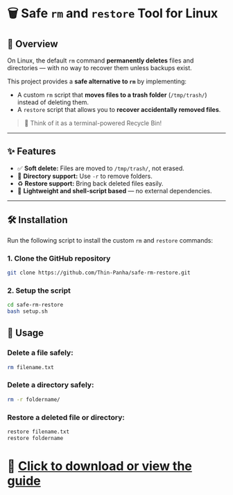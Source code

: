 # 🗑️ Safe `rm` and `restore` Tool for Linux

## 📘 Overview

On Linux, the default `rm` command **permanently deletes** files and directories — with no way to recover them unless backups exist.

This project provides a **safe alternative to `rm`** by implementing:

- A custom `rm` script that **moves files to a trash folder** (`/tmp/trash/`) instead of deleting them.
- A `restore` script that allows you to **recover accidentally removed files**.

> 🧠 Think of it as a terminal-powered Recycle Bin!

---

## ✨ Features

- ✅ **Soft delete:** Files are moved to `/tmp/trash/`, not erased.
- 📁 **Directory support:** Use `-r` to remove folders.
- ♻️ **Restore support:** Bring back deleted files easily.
- 🧩 **Lightweight and shell-script based** — no external dependencies.

---

## 🛠️ Installation

Run the following script to install the custom `rm` and `restore` commands:

### 1. Clone the GitHub repository

```bash
git clone https://github.com/Thin-Panha/safe-rm-restore.git
```

### 2. Setup the script

```bash
cd safe-rm-restore
bash setup.sh
```

## 🚀 Usage

### Delete a file safely:
```bash
rm filename.txt
```

### Delete a directory safely:
```bash
rm -r foldername/
```

### Restore a deleted file or directory:
```bash
restore filename.txt
restore foldername
```

# 📄 [Click to download or view the guide](./How_to_use.pdf)





